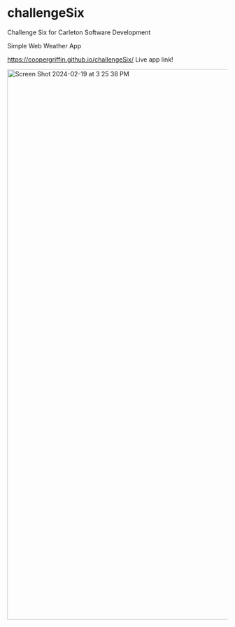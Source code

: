 # challengeSix
Challenge Six for Carleton Software Development 

Simple Web Weather App 

https://coopergriffin.github.io/challengeSix/ Live app link!

<img width="1257" alt="Screen Shot 2024-02-19 at 3 25 38 PM" src="https://github.com/coopergriffin/challengeSix/assets/9081896/7075075f-227c-462b-a87a-a516ec94409d">


